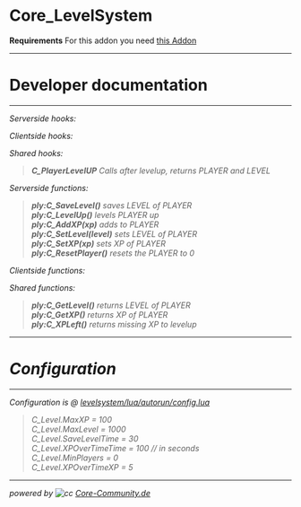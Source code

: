
Core_LevelSystem
===============

****Requirements****
For this addon you need [this Addon](https://github.com/habobababo/database_c)<br>

----------
# <i class="icon-file"></i> Developer documentation
-------------
<i class="icon-th-list">Serverside hooks:
>

<i class="icon-user">Clientside hooks:
>

<i class="icon-user"><i class="icon-th-list">Shared hooks:

>**C_PlayerLevelUP** Calls after levelup, returns PLAYER and LEVEL<br>

<i class="icon-th-list">Serverside functions:
>**ply:C_SaveLevel()** saves LEVEL of PLAYER<br>
**ply:C_LevelUp()** levels PLAYER up <br>
**ply:C_AddXP(xp)** adds <xp> to PLAYER<br>
**ply:C_SetLevel(level)** sets LEVEL <level> of PLAYER<br>
**ply:C_SetXP(xp)** sets XP <xp> of PLAYER<br>
**ply:C_ResetPlayer()** resets the PLAYER to 0<br>


<i class="icon-user">Clientside functions:
>

<i class="icon-user"><i class="icon-th-list">Shared functions:

>**ply:C_GetLevel()** returns LEVEL of PLAYER<br>
**ply:C_GetXP()** returns XP of PLAYER<br>
**ply:C_XPLeft()** returns missing XP to levelup



----------
# <i class="icon-pencil"></i> Configuration
----------
Configuration is @ [levelsystem/lua/autorun/config.lua](https://github.com/habobababo/CoreLevelSystem/blob/master/levelsystem/lua/autorun/config.lua)

>C_Level.MaxXP = 100<br>
C_Level.MaxLevel = 1000<br>
C_Level.SaveLevelTime = 30<br>
C_Level.XPOverTimeTime = 100 // in seconds<br>
C_Level.MinPlayers = 0<br>
C_Level.XPOverTimeXP = 5<br>

----------
powered by ![cc](http://37.228.134.43/files/files/logos/Logo/128x128_grey.png) [Core-Community.de](http://core-community.de/)